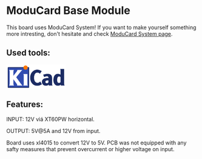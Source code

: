 # ModuCard Base Module

This board uses ModuCard System! If you want to make yourself something more intresting, don't hesitate and check [ModuCard System page](https://github.com/KoNarRobotics/ModuCard-base-module).

## Used tools:
<img align="center" height="64" src="img/logos/KiCad.png">

## Features:

INPUT: 12V viá XT60PW horizontal.

OUTPUT: 5V@5A and 12V from input.

Board uses xl4015 to convert 12V to 5V. PCB was not equipped with any safty measures that prevent overcurrent or higher voltage on input.
